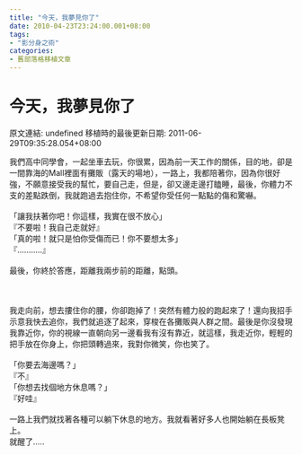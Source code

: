 ```yaml
---
title: "今天，我夢見你了"
date: 2010-04-23T23:24:00.001+08:00
tags: 
- "影分身之術"
categories:
- 舊部落格移植文章
---
```


# 今天，我夢見你了

原文連結: undefined
移植時的最後更新日期: 2011-06-29T09:35:28.054+08:00

我們高中同學會，一起坐車去玩，你很累，因為前一天工作的關係，目的地，卻是一間靠海的Mall裡面有攤販（露天的場地），一路上，我都陪著你，因為你很好強，不願意接受我的幫忙，要自己走，但是，卻又邊走邊打瞌睡，最後，你體力不支的差點跌倒，我就跑過去抱住你，不希望你受任何一點點的傷和驚嚇。<br /><br />「讓我扶著你吧！你這樣，我實在很不放心」<br />『不要啦！我自己走就好』<br />「真的啦！就只是怕你受傷而已！你不要想太多」<br />『...........』<br /><br />最後，你終於答應，距離我兩步前的距離，點頭。<br /><br /><a name='more'></a><br /><br />我走向前，想去摟住你的腰，你卻跑掉了！突然有體力般的跑起來了！還向我招手示意我快去追你，我們就追逐了起來，穿梭在各攤販與人群之間。最後是你沒發現我靠近你，你的視線一直朝向另一邊看我有沒有靠近，就這樣，我走近你，輕輕的把手放在你身上，你把頭轉過來，我對你微笑，你也笑了。<br /><br />「你要去海邊嗎？」<br />『不』<br />「你想去找個地方休息嗎？」<br />『好哇』<br /><br />一路上我們就找著各種可以躺下休息的地方。我就看著好多人也開始躺在長板凳上。<br />就醒了.....

